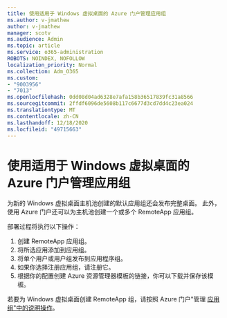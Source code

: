 ```yaml
---
title: 使用适用于 Windows 虚拟桌面的 Azure 门户管理应用组
ms.author: v-jmathew
author: v-jmathew
manager: scotv
ms.audience: Admin
ms.topic: article
ms.service: o365-administration
ROBOTS: NOINDEX, NOFOLLOW
localization_priority: Normal
ms.collection: Adm_O365
ms.custom:
- "9003956"
- "7013"
ms.openlocfilehash: 0dd08d04ad6328e7afa158b36517839fc31a8566
ms.sourcegitcommit: 2ffdf6096de5608b117c6677d3cd7dd4c23ea024
ms.translationtype: MT
ms.contentlocale: zh-CN
ms.lasthandoff: 12/18/2020
ms.locfileid: "49715663"
---
```

# <a name="manage-app-groups-by-using-the-azure-portal-for-windows-virtual-desktop"></a>使用适用于 Windows 虚拟桌面的 Azure 门户管理应用组

为新的 Windows 虚拟桌面主机池创建的默认应用组还会发布完整桌面。 此外，使用 Azure 门户还可以为主机池创建一个或多个 RemoteApp 应用组。

部署过程将执行以下操作：

1. 创建 RemoteApp 应用组。
2. 将所选应用添加到应用组。
3. 将单个用户或用户组发布到应用程序组。
4. 如果你选择注册应用组，请注册它。
5. 根据你的配置创建 Azure 资源管理器模板的链接，你可以下载并保存该模板。

若要为 Windows 虚拟桌面创建 RemoteApp 组，请按照 Azure 门户"管理 [应用组"中的说明操作](https://go.microsoft.com/fwlink/?linkid=2129550)。
